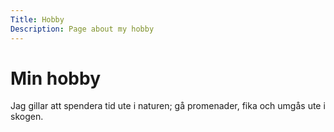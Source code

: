 ```yaml
---
Title: Hobby
Description: Page about my hobby
---
```


Min hobby
==================

Jag gillar att spendera tid ute i naturen; gå promenader, fika och umgås ute i skogen. 
